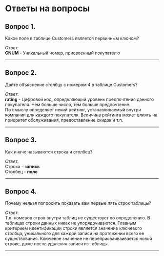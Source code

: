 # Ответы на вопросы 

## Вопрос 1. 

Какое поле в таблице Customers является первичным ключом? 

*Ответ*:<br>
**CNUM** - Уникальный номер, присвоенный покупателю

---

## Вопрос 2. 

Дайте объяснение столбцу с номером 4 в таблице Customers? 

*Ответ*:<br>
**rating** - Цифровой код, определяющий уровень предпочтения данного покупателя. Чем больше число, тем больше предпочтение.<br>
По смыслу определяет некий рейтинг, устанавливаемый внутри компании для каждого покупателя. Величина рейтинга может влиять на 
приоритет обслуживания, предоставление скидок и т.п.

---

## Вопрос 3. 

Как иначе называются строка и столбец? 

*Ответ*:<br>
Строка - **запись**<br>
Столбец - **поле**

---

## Вопрос 4. 

Почему нельзя попросить показать вам первые пять строк таблицы? 

*Ответ*:<br>
Т.к. номеров строк внутри таблиц не существует по определению.
В таблицах строки данных никак не упорядочиваются. Главным критерием идентификации строки является значение ключевого столбца, уникального для каждой записи на протяжении всего ее существования. Ключевое значение не переприсваиваивается новой строке, даже после удаления записи из таблицы.

---
